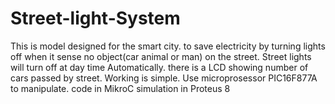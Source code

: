 # Street-light-System
This is model designed for the smart city. to save electricity by turning lights off when it sense no object(car animal or man) on the street. Street lights will turn off at day time Automatically. there is a LCD showing number of cars passed by street. 
Working is simple. Use microprosessor PIC16F877A to manipulate.
code in MikroC 
simulation in Proteus 8
